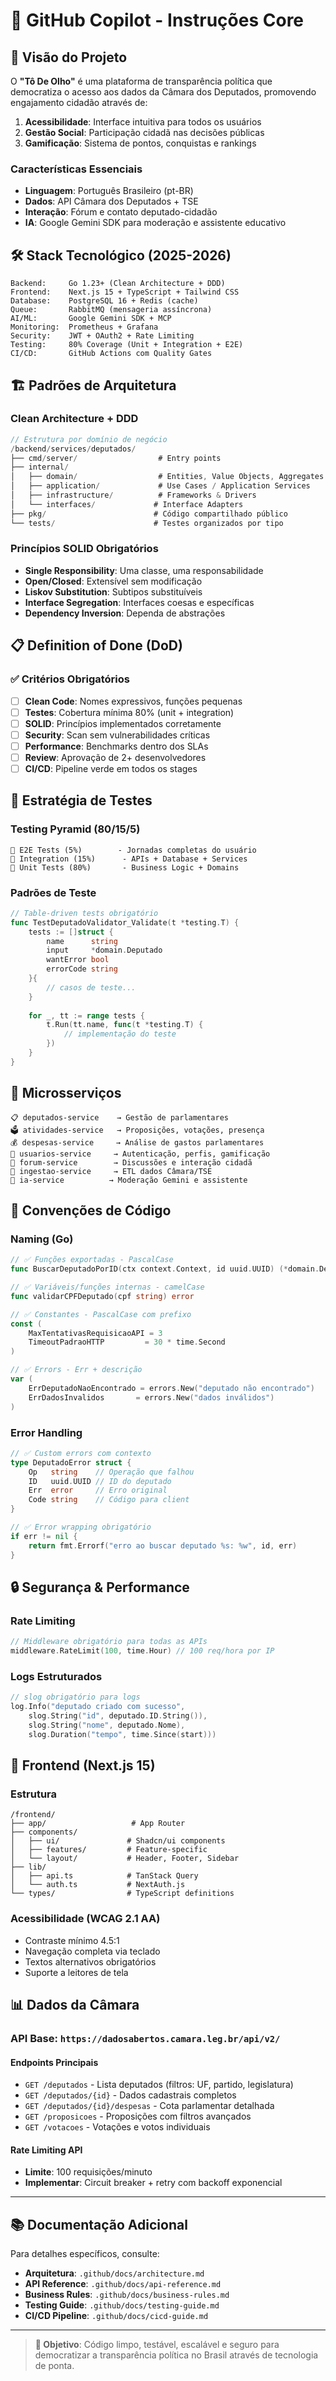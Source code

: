 # 🤖 GitHub Copilot - Instruções Core

## 🎯 Visão do Projeto

O **"Tô De Olho"** é uma plataforma de transparência política que democratiza o acesso aos dados da Câmara dos Deputados, promovendo engajamento cidadão através de:

1. **Acessibilidade**: Interface intuitiva para todos os usuários
2. **Gestão Social**: Participação cidadã nas decisões públicas  
3. **Gamificação**: Sistema de pontos, conquistas e rankings

### Características Essenciais
- **Linguagem**: Português Brasileiro (pt-BR)
- **Dados**: API Câmara dos Deputados + TSE
- **Interação**: Fórum e contato deputado-cidadão
- **IA**: Google Gemini SDK para moderação e assistente educativo

## 🛠️ Stack Tecnológico (2025-2026)

```
Backend:     Go 1.23+ (Clean Architecture + DDD)
Frontend:    Next.js 15 + TypeScript + Tailwind CSS
Database:    PostgreSQL 16 + Redis (cache)
Queue:       RabbitMQ (mensageria assíncrona)
AI/ML:       Google Gemini SDK + MCP
Monitoring:  Prometheus + Grafana
Security:    JWT + OAuth2 + Rate Limiting
Testing:     80% Coverage (Unit + Integration + E2E)
CI/CD:       GitHub Actions com Quality Gates
```

## 🏗️ Padrões de Arquitetura

### Clean Architecture + DDD
```go
// Estrutura por domínio de negócio
/backend/services/deputados/
├── cmd/server/                  # Entry points
├── internal/
│   ├── domain/                  # Entities, Value Objects, Aggregates
│   ├── application/             # Use Cases / Application Services
│   ├── infrastructure/          # Frameworks & Drivers
│   └── interfaces/             # Interface Adapters
├── pkg/                        # Código compartilhado público
└── tests/                      # Testes organizados por tipo
```

### Princípios SOLID Obrigatórios
- **Single Responsibility**: Uma classe, uma responsabilidade
- **Open/Closed**: Extensível sem modificação
- **Liskov Substitution**: Subtipos substituíveis
- **Interface Segregation**: Interfaces coesas e específicas
- **Dependency Inversion**: Dependa de abstrações

## 📋 Definition of Done (DoD)

### ✅ Critérios Obrigatórios
- [ ] **Clean Code**: Nomes expressivos, funções pequenas
- [ ] **Testes**: Cobertura mínima 80% (unit + integration)
- [ ] **SOLID**: Princípios implementados corretamente
- [ ] **Security**: Scan sem vulnerabilidades críticas
- [ ] **Performance**: Benchmarks dentro dos SLAs
- [ ] **Review**: Aprovação de 2+ desenvolvedores
- [ ] **CI/CD**: Pipeline verde em todos os stages

## 🧪 Estratégia de Testes

### Testing Pyramid (80/15/5)
```
🔺 E2E Tests (5%)        - Jornadas completas do usuário
🔺 Integration (15%)      - APIs + Database + Services  
🔺 Unit Tests (80%)       - Business Logic + Domains
```

### Padrões de Teste
```go
// Table-driven tests obrigatório
func TestDeputadoValidator_Validate(t *testing.T) {
    tests := []struct {
        name      string
        input     *domain.Deputado
        wantError bool
        errorCode string
    }{
        // casos de teste...
    }
    
    for _, tt := range tests {
        t.Run(tt.name, func(t *testing.T) {
            // implementação do teste
        })
    }
}
```

## 🚀 Microsserviços

```
📋 deputados-service    → Gestão de parlamentares
🗳️ atividades-service   → Proposições, votações, presença
💰 despesas-service     → Análise de gastos parlamentares
👥 usuarios-service     → Autenticação, perfis, gamificação
💬 forum-service        → Discussões e interação cidadã
🔄 ingestao-service     → ETL dados Câmara/TSE
🤖 ia-service          → Moderação Gemini e assistente
```

## 📝 Convenções de Código

### Naming (Go)
```go
// ✅ Funções exportadas - PascalCase
func BuscarDeputadoPorID(ctx context.Context, id uuid.UUID) (*domain.Deputado, error)

// ✅ Variáveis/funções internas - camelCase
func validarCPFDeputado(cpf string) error

// ✅ Constantes - PascalCase com prefixo
const (
    MaxTentativasRequisicaoAPI = 3
    TimeoutPadraoHTTP         = 30 * time.Second
)

// ✅ Errors - Err + descrição
var (
    ErrDeputadoNaoEncontrado = errors.New("deputado não encontrado")
    ErrDadosInvalidos       = errors.New("dados inválidos")
)
```

### Error Handling
```go
// ✅ Custom errors com contexto
type DeputadoError struct {
    Op   string    // Operação que falhou
    ID   uuid.UUID // ID do deputado
    Err  error     // Erro original
    Code string    // Código para client
}

// ✅ Error wrapping obrigatório
if err != nil {
    return fmt.Errorf("erro ao buscar deputado %s: %w", id, err)
}
```

## 🔒 Segurança & Performance

### Rate Limiting
```go
// Middleware obrigatório para todas as APIs
middleware.RateLimit(100, time.Hour) // 100 req/hora por IP
```

### Logs Estruturados
```go
// slog obrigatório para logs
log.Info("deputado criado com sucesso",
    slog.String("id", deputado.ID.String()),
    slog.String("nome", deputado.Nome),
    slog.Duration("tempo", time.Since(start)))
```

## 🎨 Frontend (Next.js 15)

### Estrutura
```
/frontend/
├── app/                   # App Router
├── components/
│   ├── ui/               # Shadcn/ui components
│   ├── features/         # Feature-specific
│   └── layout/           # Header, Footer, Sidebar
├── lib/
│   ├── api.ts            # TanStack Query
│   └── auth.ts           # NextAuth.js
└── types/                # TypeScript definitions
```

### Acessibilidade (WCAG 2.1 AA)
- Contraste mínimo 4.5:1
- Navegação completa via teclado
- Textos alternativos obrigatórios
- Suporte a leitores de tela

## 📊 Dados da Câmara

### API Base: `https://dadosabertos.camara.leg.br/api/v2/`

#### Endpoints Principais
- `GET /deputados` - Lista deputados (filtros: UF, partido, legislatura)
- `GET /deputados/{id}` - Dados cadastrais completos
- `GET /deputados/{id}/despesas` - Cota parlamentar detalhada
- `GET /proposicoes` - Proposições com filtros avançados
- `GET /votacoes` - Votações e votos individuais

#### Rate Limiting API
- **Limite**: 100 requisições/minuto
- **Implementar**: Circuit breaker + retry com backoff exponencial

---

## 📚 Documentação Adicional

Para detalhes específicos, consulte:
- **Arquitetura**: `.github/docs/architecture.md`
- **API Reference**: `.github/docs/api-reference.md`  
- **Business Rules**: `.github/docs/business-rules.md`
- **Testing Guide**: `.github/docs/testing-guide.md`
- **CI/CD Pipeline**: `.github/docs/cicd-guide.md`

---

> **🎯 Objetivo**: Código limpo, testável, escalável e seguro para democratizar a transparência política no Brasil através de tecnologia de ponta.
